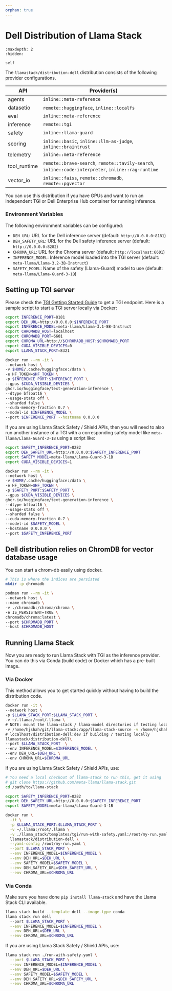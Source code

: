 ```yaml
---
orphan: true
---
```


# Dell Distribution of Llama Stack

```{toctree}
:maxdepth: 2
:hidden:

self
```

The `llamastack/distribution-dell` distribution consists of the following provider configurations.

| API | Provider(s) |
|-----|-------------|
| agents | `inline::meta-reference` |
| datasetio | `remote::huggingface`, `inline::localfs` |
| eval | `inline::meta-reference` |
| inference | `remote::tgi` |
| safety | `inline::llama-guard` |
| scoring | `inline::basic`, `inline::llm-as-judge`, `inline::braintrust` |
| telemetry | `inline::meta-reference` |
| tool_runtime | `remote::brave-search`, `remote::tavily-search`, `inline::code-interpreter`, `inline::rag-runtime` |
| vector_io | `inline::faiss`, `remote::chromadb`, `remote::pgvector` |


You can use this distribution if you have GPUs and want to run an independent TGI or Dell Enterprise Hub container for running inference.

### Environment Variables

The following environment variables can be configured:

- `DEH_URL`: URL for the Dell inference server (default: `http://0.0.0.0:8181`)
- `DEH_SAFETY_URL`: URL for the Dell safety inference server (default: `http://0.0.0.0:8282`)
- `CHROMA_URL`: URL for the Chroma server (default: `http://localhost:6601`)
- `INFERENCE_MODEL`: Inference model loaded into the TGI server (default: `meta-llama/Llama-3.2-3B-Instruct`)
- `SAFETY_MODEL`: Name of the safety (Llama-Guard) model to use (default: `meta-llama/Llama-Guard-3-1B`)


## Setting up TGI server

Please check the [TGI Getting Started Guide](https://github.com/huggingface/text-generation-inference?tab=readme-ov-file#get-started) to get a TGI endpoint. Here is a sample script to start a TGI server locally via Docker:

```bash
export INFERENCE_PORT=8181
export DEH_URL=http://0.0.0.0:$INFERENCE_PORT
export INFERENCE_MODEL=meta-llama/Llama-3.1-8B-Instruct
export CHROMADB_HOST=localhost
export CHROMADB_PORT=6601
export CHROMA_URL=http://$CHROMADB_HOST:$CHROMADB_PORT
export CUDA_VISIBLE_DEVICES=0
export LLAMA_STACK_PORT=8321

docker run --rm -it \
--network host \
-v $HOME/.cache/huggingface:/data \
-e HF_TOKEN=$HF_TOKEN \
-p $INFERENCE_PORT:$INFERENCE_PORT \
--gpus $CUDA_VISIBLE_DEVICES \
ghcr.io/huggingface/text-generation-inference \
--dtype bfloat16 \
--usage-stats off \
--sharded false \
--cuda-memory-fraction 0.7 \
--model-id $INFERENCE_MODEL \
--port $INFERENCE_PORT --hostname 0.0.0.0
```

If you are using Llama Stack Safety / Shield APIs, then you will need to also run another instance of a TGI with a corresponding safety model like `meta-llama/Llama-Guard-3-1B` using a script like:

```bash
export SAFETY_INFERENCE_PORT=8282
export DEH_SAFETY_URL=http://0.0.0.0:$SAFETY_INFERENCE_PORT
export SAFETY_MODEL=meta-llama/Llama-Guard-3-1B
export CUDA_VISIBLE_DEVICES=1

docker run --rm -it \
--network host \
-v $HOME/.cache/huggingface:/data \
-e HF_TOKEN=$HF_TOKEN \
-p $SAFETY_PORT:$SAFETY_PORT \
--gpus $CUDA_VISIBLE_DEVICES \
ghcr.io/huggingface/text-generation-inference \
--dtype bfloat16 \
--usage-stats off \
--sharded false \
--cuda-memory-fraction 0.7 \
--model-id $SAFETY_MODEL \
--hostname 0.0.0.0 \
--port $SAFETY_INFERENCE_PORT
```

## Dell distribution relies on ChromDB for vector database usage

You can start a chrom-db easily using docker.
```bash
# This is where the indices are persisted
mkdir -p chromadb

podman run --rm -it \
--network host \
--name chromadb \
-v ./chromadb:/chroma/chroma \
-e IS_PERSISTENT=TRUE \
chromadb/chroma:latest \
--port $CHROMADB_PORT \
--host $CHROMADB_HOST
```

## Running Llama Stack

Now you are ready to run Llama Stack with TGI as the inference provider. You can do this via Conda (build code) or Docker which has a pre-built image.

### Via Docker

This method allows you to get started quickly without having to build the distribution code.

```bash
docker run -it \
--network host \
-p $LLAMA_STACK_PORT:$LLAMA_STACK_PORT \
-v ~/.llama:/root/.llama \
# NOTE: mount the llama-stack / llama-model directories if testing local changes else not needed
-v /home/hjshah/git/llama-stack:/app/llama-stack-source -v /home/hjshah/git/llama-models:/app/llama-models-source \
# localhost/distribution-dell:dev if building / testing locally
llamastack/distribution-dell\
--port $LLAMA_STACK_PORT  \
--env INFERENCE_MODEL=$INFERENCE_MODEL \
--env DEH_URL=$DEH_URL \
--env CHROMA_URL=$CHROMA_URL

```

If you are using Llama Stack Safety / Shield APIs, use:

```bash
# You need a local checkout of llama-stack to run this, get it using
# git clone https://github.com/meta-llama/llama-stack.git
cd /path/to/llama-stack

export SAFETY_INFERENCE_PORT=8282
export DEH_SAFETY_URL=http://0.0.0.0:$SAFETY_INFERENCE_PORT
export SAFETY_MODEL=meta-llama/Llama-Guard-3-1B

docker run \
  -it \
  -p $LLAMA_STACK_PORT:$LLAMA_STACK_PORT \
  -v ~/.llama:/root/.llama \
  -v ./llama_stack/templates/tgi/run-with-safety.yaml:/root/my-run.yaml \
  llamastack/distribution-dell \
  --yaml-config /root/my-run.yaml \
  --port $LLAMA_STACK_PORT \
  --env INFERENCE_MODEL=$INFERENCE_MODEL \
  --env DEH_URL=$DEH_URL \
  --env SAFETY_MODEL=$SAFETY_MODEL \
  --env DEH_SAFETY_URL=$DEH_SAFETY_URL \
  --env CHROMA_URL=$CHROMA_URL
```

### Via Conda

Make sure you have done `pip install llama-stack` and have the Llama Stack CLI available.

```bash
llama stack build --template dell --image-type conda
llama stack run dell
  --port $LLAMA_STACK_PORT \
  --env INFERENCE_MODEL=$INFERENCE_MODEL \
  --env DEH_URL=$DEH_URL \
  --env CHROMA_URL=$CHROMA_URL
```

If you are using Llama Stack Safety / Shield APIs, use:

```bash
llama stack run ./run-with-safety.yaml \
  --port $LLAMA_STACK_PORT \
  --env INFERENCE_MODEL=$INFERENCE_MODEL \
  --env DEH_URL=$DEH_URL \
  --env SAFETY_MODEL=$SAFETY_MODEL \
  --env DEH_SAFETY_URL=$DEH_SAFETY_URL \
  --env CHROMA_URL=$CHROMA_URL
```

